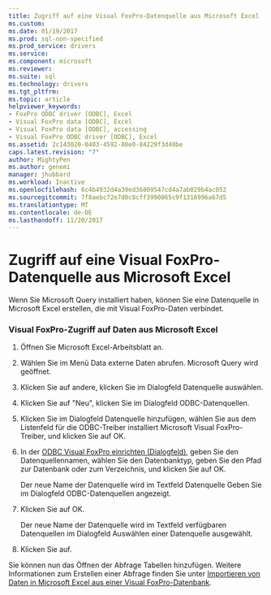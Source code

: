 ```yaml
---
title: Zugriff auf eine Visual FoxPro-Datenquelle aus Microsoft Excel | Microsoft Docs
ms.custom: 
ms.date: 01/19/2017
ms.prod: sql-non-specified
ms.prod_service: drivers
ms.service: 
ms.component: microsoft
ms.reviewer: 
ms.suite: sql
ms.technology: drivers
ms.tgt_pltfrm: 
ms.topic: article
helpviewer_keywords:
- FoxPro ODBC driver [ODBC], Excel
- Visual FoxPro data [ODBC], Excel
- Visual FoxPro data [ODBC], accessing
- Visual FoxPro ODBC driver [ODBC], Excel
ms.assetid: 2c143020-0403-4592-80e0-84229f3d40be
caps.latest.revision: "7"
author: MightyPen
ms.author: genemi
manager: jhubbard
ms.workload: Inactive
ms.openlocfilehash: 6c4b4932d4a39ed36809547cd4a7ab029b4ac052
ms.sourcegitcommit: 7f8aebc72e7d0c8cff3990865c9f1316996a67d5
ms.translationtype: MT
ms.contentlocale: de-DE
ms.lasthandoff: 11/20/2017
---
```

# <a name="accessing-a-visual-foxpro-data-source-from-microsoft-excel"></a>Zugriff auf eine Visual FoxPro-Datenquelle aus Microsoft Excel
Wenn Sie Microsoft Query installiert haben, können Sie eine Datenquelle in Microsoft Excel erstellen, die mit Visual FoxPro-Daten verbindet.  
  
### <a name="to-access-visual-foxpro-data-from-microsoft-excel"></a>Visual FoxPro-Zugriff auf Daten aus Microsoft Excel  
  
1.  Öffnen Sie Microsoft Excel-Arbeitsblatt an.  
  
2.  Wählen Sie im Menü Data externe Daten abrufen. Microsoft Query wird geöffnet.  
  
3.  Klicken Sie auf andere, klicken Sie im Dialogfeld Datenquelle auswählen.  
  
4.  Klicken Sie auf "Neu", klicken Sie im Dialogfeld ODBC-Datenquellen.  
  
5.  Klicken Sie im Dialogfeld Datenquelle hinzufügen, wählen Sie aus dem Listenfeld für die ODBC-Treiber installiert Microsoft Visual FoxPro-Treiber, und klicken Sie auf OK.  
  
6.  In der [ODBC Visual FoxPro einrichten (Dialogfeld)](../../odbc/microsoft/odbc-visual-foxpro-setup-dialog-box.md), geben Sie den Datenquellennamen, wählen Sie den Datenbanktyp, geben Sie den Pfad zur Datenbank oder zum Verzeichnis, und klicken Sie auf OK.  
  
     Der neue Name der Datenquelle wird im Textfeld Datenquelle Geben Sie im Dialogfeld ODBC-Datenquellen angezeigt.  
  
7.  Klicken Sie auf OK.  
  
     Der neue Name der Datenquelle wird im Textfeld verfügbaren Datenquellen im Dialogfeld Auswählen einer Datenquelle ausgewählt.  
  
8.  Klicken Sie auf.  
  
 Sie können nun das Öffnen der Abfrage Tabellen hinzufügen. Weitere Informationen zum Erstellen einer Abfrage finden Sie unter [Importieren von Daten in Microsoft Excel aus einer Visual FoxPro-Datenbank](../../odbc/microsoft/importing-data-into-microsoft-excel-from-a-visual-foxpro-database.md).
